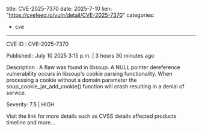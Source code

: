  
title: CVE-2025-7370
date: 2025-7-10
lien: "https://cvefeed.io/vuln/detail/CVE-2025-7370"
categories:
  - cve
---

CVE ID : CVE-2025-7370

Published :  July 10
2025
3:15 p.m. | 3 hours
30 minutes ago

Description : A flaw was found in libsoup. A NULL pointer dereference vulnerability occurs in libsoup's cookie parsing functionality. When processing a cookie without a domain parameter
the soup_cookie_jar_add_cookie() function will crash
resulting in a denial of service.

Severity: 7.5 | HIGH

Visit the link for more details
such as CVSS details
affected products
timeline
and more...
